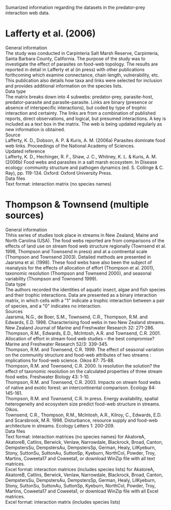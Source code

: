 Sumarized information regarding the datasets in the predator-prey interaction web data.
# Lafferty et al. (2006)  
General information  
The study was conducted in Carpinteria Salt Marsh Reserve, Carpinteria, Santa Barbara County, California. The purpose of the study was to investigate the effect of parasites on food-web topology. The results are reported in detail in Lafferty et al (in press) with other publications forthcoming which examine connectance, chain length, vulnerability, etc. This publication also details how taxa and links were selected for inclusion and provides additional information on the species lists.  
Data type  
The matrix breaks down into 4 subwebs: predator-prey, parasite-host, predator-parasite and parasite-parasite. Links are binary (presence or absence of interspecific interactions), but coded by type of trophic interaction and certainty. The links are from a combination of published reports, direct observations, and logical, but presumed interactions. A key is included as a text box in the matrix. The web is being updated regularly as new information is obtained.  
Source  
Lafferty, K. D., Dobson, A. P. & Kuris, A. M. (2006a) Parasites dominate food web links. Proceedings of the National Academy of Sciences.  
Updated reference  
Lafferty, K. D., Hechinger, R. F., Shaw, J. C., Whitney, K. L. & Kuris, A. M. (2006b) Food webs and parasites in a salt marsh ecosystem. In Disease ecology: community structure and pathogen dynamics (ed. S. Collinge & C. Ray), pp. 119-134. Oxford: Oxford University Press.  
Data files  
Text format: interaction matrix (no species names)  
# Thompson & Townsend (multiple sources)  
General information  
Thhis series of studies took place in streams in New Zealand, Maine and North Carolina (USA). The food webs reported are from comparisons of the effects of land use on stream food web structure regionally (Townsend et al. 1998, Thompson and Townsend in press) and at a continental scale (Thompson and Townsend 2003). Detailed methods are presented in Jaarsma et al. (1998). These food webs have also been the subject of reanalysis for the effects of allocation of effort (Thompson et al. 2001), taxonomic resolution (Thompson and Townsend 2000), and seasonal variability (Thompson and Townsend 1999).  
Data type  
The authors recorded the identities of aquatic insect, algae and fish species and their trophic interactions. Data are presented as a binary interaction matrix, in which cells with a "1" indicate a trophic interaction between a pair of species, and a "0" indicates no interaction.  
Sources  
Jaarsma, N.G., de Boer, S.M., Townsend, C.R., Thompson, R.M. and Edwards, E.D. 1998. Characterising food webs in two New Zealand streams. New Zealand Journal of Marine and Freshwater Research 32: 271-286.  
Thompson, R.M., Edwards, E.D., McIntosh, A.R. and Townsend, C.R. 2001. Allocation of effort in stream food web studies – the best compromise? Marine and Freshwater Research 52/3: 339-345.  
Thompson, R.M. and Townsend, C.R. 1999. The effect of seasonal variation on the community structure and food-web attributes of two streams : implications for food-web science. Oikos 87: 75-88.  
Thompson, R.M. and Townsend, C.R. 2000. Is resolution the solution? the effect of taxonomic resolution on the calculated properties of three stream food webs. Freshwater Biology 43: 1-10.  
Thompson, R.M. and Townsend, C.R. 2003. Impacts on stream food webs of native and exotic forest: an intercontinental comparison. Ecology 84: 145-161.  
Thompson, R.M. and Townsend, C.R. In press. Energy availability, spatial heterogeneity and ecosystem size predict food-web structure in streams. Oikos.  
Townsend, C.R., Thompson, R.M., McIntosh, A.R., Kilroy, C., Edwards, E.D. and Scarsbrook, M.R. 1998. Disturbance, resource supply and food-web architecture in streams. Ecology Letters 1: 200-209.  
Data files  
Text format: interaction matrices (no species names) for AkatoreA, AkatoreB, Catlins, Berwick, Venlaw, Narrowdale, Blackrock, Broad, Canton, DempstersSu, DempstersAu, DempstersSp, German, Healy, LilKyeburn, Stony, SuttonSu, SuttonAu, SuttonSp, Kyeburn, NorthCol, Powder, Troy, Martins, Coweeta17 and Coweeta1, or download WinZip file with all text matrices.  
Excel format: interaction matrices (includes species lists) for AkatoreA, AkatoreB, Catlins, Berwick, Venlaw, Narrowdale, Blackrock, Broad, Canton, DempstersSu, DempstersAu, DempstersSp, German, Healy, LilKyeburn, Stony, SuttonSu, SuttonAu, SuttonSp, Kyeburn, NorthCol, Powder, Troy, Martins, Coweeta17 and Coweeta1, or download WinZip file with all Excel matrices.  
Excel format: interaction matrix (includes species lists)  
